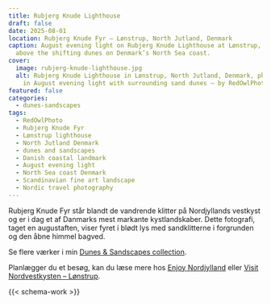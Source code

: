 ```yaml
---
title: Rubjerg Knude Lighthouse
draft: false
date: 2025-08-01
location: Rubjerg Knude Fyr – Lønstrup, North Jutland, Denmark
caption: August evening light on Rubjerg Knude Lighthouse at Lønstrup, rising
  above the shifting dunes on Denmark’s North Sea coast.
cover:
  image: rubjerg-knude-lighthouse.jpg
  alt: Rubjerg Knude Lighthouse in Lønstrup, North Jutland, Denmark, photographed
    in August evening light with surrounding sand dunes – by RedOwlPhoto.
featured: false
categories:
  - dunes-sandscapes
tags:
  - RedOwlPhoto
  - Rubjerg Knude Fyr
  - Lønstrup lighthouse
  - North Jutland Denmark
  - dunes and sandscapes
  - Danish coastal landmark
  - August evening light
  - North Sea coast Denmark
  - Scandinavian fine art landscape
  - Nordic travel photography
---
```




Rubjerg Knude Fyr står blandt de vandrende klitter på Nordjyllands vestkyst og er i dag et af Danmarks mest markante kystlandskaber. Dette fotografi, taget en augustaften, viser fyret i blødt lys med sandklitterne i forgrunden og den åbne himmel bagved.

Se flere værker i min [Dunes & Sandscapes collection](https://redowlphoto.dk/categories/dunes-sandscapes/?utm_source=chatgpt.com).

Planlægger du et besøg, kan du læse mere hos [Enjoy Nordjylland](https://www.enjoynordjylland.dk/?utm_source=chatgpt.com) eller [Visit Nordvestkysten – Lønstrup](https://www.visitnordvestkysten.dk/nordvestkysten/feriesteder/loenstrup?utm_source=chatgpt.com).

{{< schema-work >}}



<!--more-->
